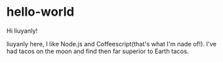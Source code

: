 # hello-world

Hi liuyanly!

liuyanly here, I like Node.js and Coffeescript(that's what I'm nade of!).
I've had tacos on the moon and find then far superior to Earth tacos.
